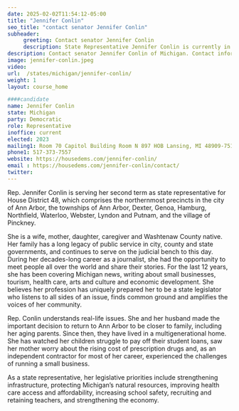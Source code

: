 ```yaml
---
date: 2025-02-02T11:54:12-05:00
title: "Jennifer Conlin"
seo_title: "contact senator Jennifer Conlin"
subheader:
     greeting: Contact senator Jennifer Conlin
     description: State Representative Jennifer Conlin is currently in her first term, representing House District 48, which encompasses the northernmost precincts in the city of Ann Arbor, along with the townships of Ann Arbor, Dexter, Genoa, Hamburg, Northfield, Waterloo, Webster, Lyndon, and Putnam, and the village of Pinckney.
description: Contact senator Jennifer Conlin of Michigan. Contact information for Jennifer Conlin includes email address, phone number, and mailing address.
image: jennifer-conlin.jpeg
video:
url:  /states/michigan/jennifer-conlin/
weight: 1
layout: course_home

####candidate
name: Jennifer Conlin
state: Michigan
party: Democratic
role: Representative
inoffice: current
elected: 2023
mailing1: Room 70 Capitol Building Room N 897 HOB Lansing, MI 48909-7514
phone1: 517-373-7557
website: https://housedems.com/jennifer-conlin/
email : https://housedems.com/jennifer-conlin/contact/
twitter:
---
```


Rep. Jennifer Conlin is serving her second term as state representative for House District 48, which comprises the northernmost precincts in the city of Ann Arbor, the townships of Ann Arbor, Dexter, Genoa, Hamburg, Northfield, Waterloo, Webster, Lyndon and Putnam, and the village of Pinckney.

She is a wife, mother, daughter, caregiver and Washtenaw County native. Her family has a long legacy of public service in city, county and state governments, and continues to serve on the judicial bench to this day. During her decades-long career as a journalist, she had the opportunity to meet people all over the world and share their stories. For the last 12 years, she has been covering Michigan news, writing about small businesses, tourism, health care, arts and culture and economic development. She believes her profession has uniquely prepared her to be a state legislator who listens to all sides of an issue, finds common ground and amplifies the voices of her community.​

Rep. Conlin understands real-life issues. She and her husband made the important decision to return to Ann Arbor to be closer to family, including her aging parents. Since then, they have lived in a multigenerational home. She has watched her children struggle to pay off their student loans, saw her mother worry about the rising cost of prescription drugs and, as an independent contractor for most of her career, experienced the challenges of running a small business.

As a state representative, her legislative priorities include strengthening infrastructure, protecting Michigan’s natural resources, improving health care access and affordability, increasing school safety, recruiting and retaining teachers, and strengthening the economy.